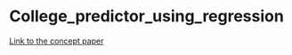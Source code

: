 # College_predictor_using_regression

[Link to the concept paper](https://docs.google.com/document/d/1Dmh4bdrh6lVQGKhxGeWlb9RhjkReQrpNYRApDs2LaSI/edit?usp=sharing)
